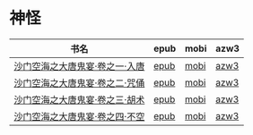 # 神怪

| 书名 | epub | mobi | azw3 |
| --- | --- | --- | --- |
| [沙门空海之大唐鬼宴·卷之一·入唐](http://ct.dalanmei.com/f/31084289-571787373-39a441) | [epub](http://ct.dalanmei.com/f/31084289-571787373-39a441) | [mobi](http://ct.dalanmei.com/f/31084289-571453801-2e8e8c) | [azw3](http://ct.dalanmei.com/f/31084289-571887317-d19f1e) |
| [沙门空海之大唐鬼宴·卷之二·咒俑](http://ct.dalanmei.com/f/31084289-571787378-918fc9) | [epub](http://ct.dalanmei.com/f/31084289-571787378-918fc9) | [mobi](http://ct.dalanmei.com/f/31084289-571453802-7cbe5c) | [azw3](http://ct.dalanmei.com/f/31084289-571887319-dbfce4) |
| [沙门空海之大唐鬼宴·卷之三·胡术](http://ct.dalanmei.com/f/31084289-571787383-fa33fd) | [epub](http://ct.dalanmei.com/f/31084289-571787383-fa33fd) | [mobi](http://ct.dalanmei.com/f/31084289-571453804-c145cc) | [azw3](http://ct.dalanmei.com/f/31084289-571887325-685429) |
| [沙门空海之大唐鬼宴·卷之四·不空](http://ct.dalanmei.com/f/31084289-571787387-4933a9) | [epub](http://ct.dalanmei.com/f/31084289-571787387-4933a9) | [mobi](http://ct.dalanmei.com/f/31084289-571453807-52ba73) | [azw3](http://ct.dalanmei.com/f/31084289-571887333-9f17e1) |
